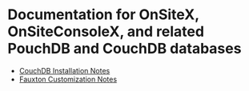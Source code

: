 # Documentation for OnSiteX, OnSiteConsoleX, and related PouchDB and CouchDB databases
- [CouchDB Installation Notes](CouchDB%20Installs.md)
- [Fauxton Customization Notes](Fauxton%20Customizations.md)